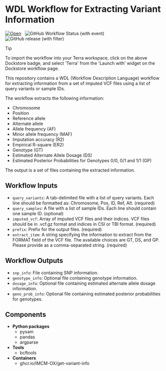 # WDL Workflow for Extracting Variant Information

[![Open](https://img.shields.io/badge/Open-Dockstore-blue)](https://dockstore.org/workflows/github.com/IMCM-OX/get-variant-info:main?tab=info)&nbsp;&nbsp;
![GitHub Workflow Status (with event)](https://img.shields.io/github/actions/workflow/status/IMCM-OX/get-variant-info/publish.yml)&nbsp;&nbsp;
![GitHub release (with filter)](https://img.shields.io/github/v/release/IMCM-OX/get-variant-info)&nbsp;&nbsp;

> [!TIP]
> To import the workflow into your Terra workspace, click on the above Dockstore badge, and select 'Terra' from the 'Launch with' widget on the Dockstore workflow page.


This repository contains a WDL (Workflow Description Language) workflow for extracting information from a set of imputed VCF files using a list of query variants or sample IDs.

The workflow extracts the following information:

- Chromosome
- Position
- Reference allele
- Alternate allele
- Allele frequency (AF)
- Minor allele frequency (MAF)
- Imputation accuracy (R2)
- Empirical R-square (ER2)
- Genotype (GT)
- Estimated Alternate Allele Dosage (DS)
- Estimated Posterior Probabilities for Genotypes 0/0, 0/1 and 1/1 (GP)

The output is a set of files containing the extracted information.

## Workflow Inputs

- `query_variants`: A tab-delimited file with a list of query variants. Each line should be formatted as: Chromosome, Pos, ID, Ref, Alt. (required)
- `query_samples`: A file with a list of sample IDs. Each line should contain one sample ID. (optional)
- `imputed_vcf`: Array of imputed VCF files and their indices. VCF files should be in .vcf.gz format and indices in CSI or TBI format. (required)
- `prefix`: Prefix for the output files. (required)
- `extract_item`: A string specifying the information to extract from the FORMAT field of the VCF file. The available choices are GT, DS, and GP. Please provide as a comma-separated string. (required)

## Workflow Outputs

- `snp_info`: File containing SNP information.
- `genotype_info`: Optional file containing genotype information.
- `dosage_info`: Optional file containing estimated alternate allele dosage information.
- `geno_prob_info`: Optional file containing estimated posterior probabilities for genotypes.


## Components

- **Python packages**
  - pysam
  - pandas
  - argparse
- **Tools**
  - bcftools
- **Containers**
  - ghcr.io/IMCM-OX/get-variant-info
